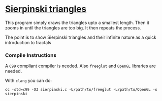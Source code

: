 # [Sierpinski triangles](https://en.wikipedia.org/wiki/Sierpinski_triangle)

This program simply draws the triangles upto a smallest length. Then it zooms
in until the triangles are too big. It then repeats the process.

The point is to show Sierpinski triangles and their infinite nature as a quick introduction to fractals

### Compile Instructions

A `C99` compliant compiler is needed. Also `freeglut` and `OpenGL` libraries are needed.

With `clang` you can do:

`cc -std=c99 -O3 sierpinski.c -L/path/to/freeglut -L/path/to/OpenGL -o sierpinski`

